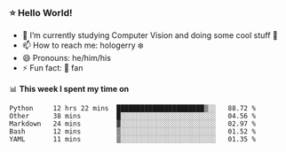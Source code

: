 ### ⭐️ Hello World!

<!--
**hologerry/hologerry** is a ✨ _special_ ✨ repository because its `README.md` (this file) appears on your GitHub profile.

Here are some ideas to get you started:

- 🔭 I’m currently working and studying on Computer Vision
- 🌱 I’m currently learning at Peking University
- 💬 Ask me about 
- 📫 How to reach me: E-mail
- 😄 Pronouns: he/his
- ⚡ Fun fact: Music is the Power
-->


- 🔭 I’m currently studying Computer Vision and doing some cool stuff 🤖
- 📫 How to reach me: hologerry :snowflake:
- 😄 Pronouns: he/him/his
- ⚡ Fun fact: 🍎 fan


📊 **This week I spent my time on**

<!--START_SECTION:waka-->
```text
Python     12 hrs 22 mins  ██████████████████████▒░░   88.72 % 
Other      38 mins         █░░░░░░░░░░░░░░░░░░░░░░░░   04.56 % 
Markdown   24 mins         ▓░░░░░░░░░░░░░░░░░░░░░░░░   02.97 % 
Bash       12 mins         ▒░░░░░░░░░░░░░░░░░░░░░░░░   01.52 % 
YAML       11 mins         ▒░░░░░░░░░░░░░░░░░░░░░░░░   01.35 % 
```
<!--END_SECTION:waka-->
